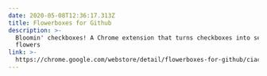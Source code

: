 ```yaml
---
date: 2020-05-08T12:36:17.313Z
title: Flowerboxes for Github
description: >-
  Bloomin' checkboxes! A Chrome extension that turns checkboxes into seeds and
  flowers
link: >-
  https://chrome.google.com/webstore/detail/flowerboxes-for-github/ciacalmejpdkdcaehchfgojjmoiieaen
---
```



